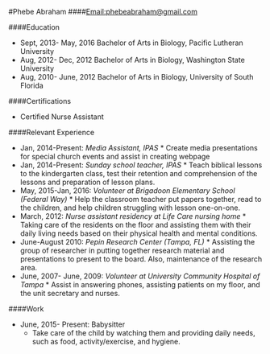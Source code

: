 #Phebe Abraham
####[Email:](https://mail.google.com/)phebeabraham@gmail.com

####Education
* Sept, 2013- May, 2016  Bachelor of Arts in Biology, Pacific Lutheran University
* Aug, 2012- Dec, 2012   Bachelor of Arts in Biology, Washington State University
* Aug, 2010- June, 2012  Bachelor of Arts in Biology, University of South Florida

####Certifications
* Certified Nurse Assistant

####Relevant Experience

* Jan, 2014-Present:   _Media Assistant, IPAS_
      * Create media presentations for special church events and assist in creating webpage
* Jan, 2014-Present:   _Sunday school teacher, IPAS_
      * Teach biblical lessons to the kindergarten class, test their retention and comprehension of the lessons and preparation of lesson plans.
* May, 2015-Jan, 2016:  _Volunteer at Brigadoon Elementary School (Federal Way)_
      * Help the classroom teacher put papers together, read to the children, and help children struggling with lesson one-on-one.
* March, 2012:        	_Nurse assistant residency at Life Care nursing home_
      * Taking care of the residents on the floor and assisting them with their daily living needs based on their physical health and mental conditions.
* June-August 2010:   _Pepin Research Center (Tampa, FL)_
      * Assisting the group of researcher in putting together research material and presentations to present to the board. Also, maintenance of the research area.
* June, 2007- June, 2009:  _Volunteer at University Community Hospital of Tampa_
      * Assist in answering phones, assisting patients on my floor, and the unit secretary and nurses.

####Work
* June, 2015- Present: Babysitter
     * Take care of the child by watching them and providing daily needs, such as food, activity/exercise, and hygiene. 
